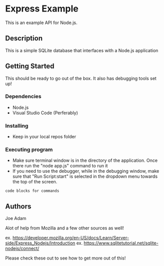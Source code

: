 
# Express Example

This is an example API for Node.js.

## Description

This is a simple SQLite database that interfaces with a Node.js application

## Getting Started

  This should be ready to go out of the box. It also has debugging tools set up!

### Dependencies

* Node.js
* Visual Studio Code (Perferably)

### Installing

* Keep in your local repos folder

### Executing program

* Make sure terminal window is in the directory of the application. Once there run the "node app.js" command to run it
* If you need to use the debugger, while in the debugging window, make sure that "Run Script:start" is selected in the dropdown menu towards the top of the screen.
```
code blocks for commands
```

## Authors

Joe Adam

Alot of help from Mozilla and a few other sources as well!

ex. https://developer.mozilla.org/en-US/docs/Learn/Server-side/Express_Nodejs/Introduction
ex. https://www.sqlitetutorial.net/sqlite-nodejs/connect/

Please check these out to see how to get more out of this!

